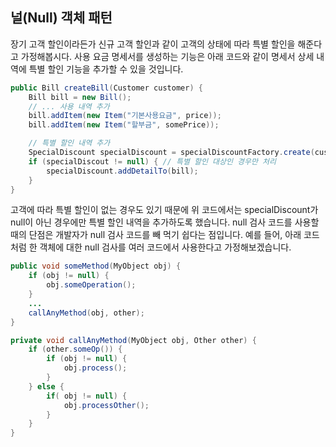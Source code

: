 ## 널(Null) 객체 패턴
장기 고객 할인이라든가 신규 고객 할인과 같이 고객의 상태에 따라 특별 할인을 해준다고 가정해봅시다. 사용 요금 명세서를 생성하는 기능은 아래 코드와 같이 명세서 상세 내역에 특별 할인 기능을 추가할 수 있을 것입니다.

```java
public Bill createBill(Customer customer) {
    Bill bill = new Bill();
    // ... 사용 내역 추가
    bill.addItem(new Item("기본사용요금", price));
    bill.addItem(new Item("할부금", somePrice));

    // 특별 할인 내역 추가
    SpecialDiscount specialDiscount = specialDiscountFactory.create(customer);
    if (specialDiscout != null) { // 특별 할인 대상인 경우만 처리
        specialDiscount.addDetailTo(bill);
    }
}
```

고객에 따라 특별 할인이 없는 경우도 있기 때문에 위 코드에서는 specialDiscount가 null이 아닌 경우에만 특별 할인 내역을 추가하도록 했습니다. null 검사 코드를 사용할 때의 단점은 개발자가 null 검사 코드를 빼 먹기 쉽다는 점입니다. 예를 들어, 아래 코드처럼 한 객체에 대한 null 검사를 여러 코드에서 사용한다고 가정해보겠습니다.


```java
public void someMethod(MyObject obj) {
    if (obj != null) {
        obj.someOperation();
    }
    ...
    callAnyMethod(obj, other);
}

private void callAnyMethod(MyObject obj, Other other) {
    if (other.someOp()) {
        if (obj != null) {
            obj.process();
        }
    } else {
        if( obj != null) {
            obj.processOther();
        }
    }
}
```
